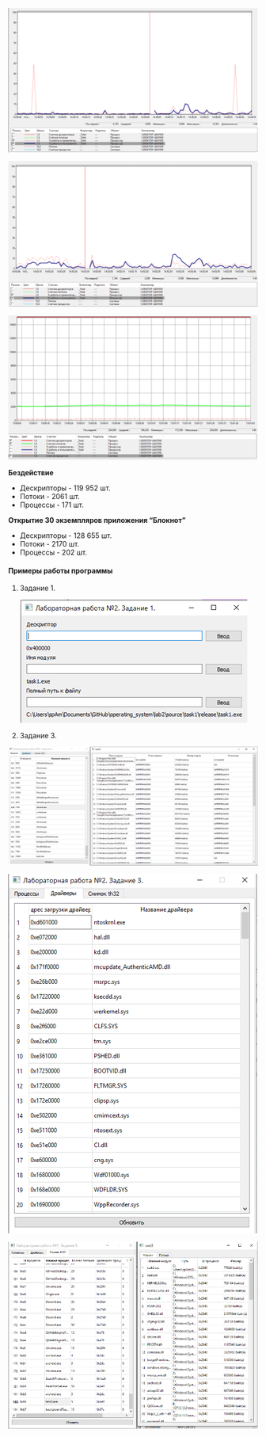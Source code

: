 ![Графики работы процессора при бездействии](./files/pic1.png)

![Графики работы процессора при работе с Paint 3D](./files/pic2.png)

![Графики счетчиков процессов, потоков, дескрипторов](./files/pic3.png)

**Бездействие**

* Дескрипторы - 119 952 шт.
* Потоки - 2061 шт.
* Процессы - 171 шт.

**Открытие 30 экземпляров приложения “Блокнот”** 

* Дескрипторы - 128 655 шт.
* Потоки - 2170 шт.
* Процессы - 202 шт.



#### Примеры работы программы

1. Задание 1.

   ![](./files/pic4.png)

2. Задание 3.

![Вкладка Process](./files/pic5.png)

![Вкладка Drivers](./files/pic6.png)

![Вкладка ToolHelper32](./files/pic7.png)

